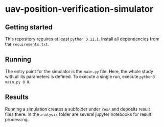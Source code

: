 # uav-position-verification-simulator

## Getting started
This repository requires at least `python 3.11.1`. Install all dependencies from the `requirements.txt`.

## Running
The entry point for the simulator is the `main.py` file. Here, the whole study with all its parameters is defined. To execute a single run, execute `python3 main.py 0 0`.

## Results
Running a simulation creates a subfolder under `res/` and deposits result files there. In the `analysis` folder are several jupyter notebooks for result processing.

